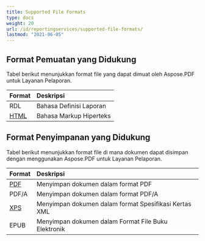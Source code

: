 ```yaml
---
title: Supported File Formats 
type: docs
weight: 20
url: /id/reportingservices/supported-file-formats/
lastmod: "2021-06-05"
---
```


## Format Pemuatan yang Didukung

Tabel berikut menunjukkan format file yang dapat dimuat oleh Aspose.PDF untuk Layanan Pelaporan.

|**Format**|**Deskripsi**|
| :- | :- |
|RDL|Bahasa Definisi Laporan|
|[HTML](https://docs.fileformat.com/web/html/)|Bahasa Markup Hiperteks|

## Format Penyimpanan yang Didukung

Tabel berikut menunjukkan format file di mana dokumen dapat disimpan dengan menggunakan Aspose.PDF untuk Layanan Pelaporan.

|**Format**|**Deskripsi**|
| :- | :- |
|[PDF](https://docs.fileformat.com/pdf/)|Menyimpan dokumen dalam format PDF|
|PDF/A |Menyimpan dokumen dalam format PDF/A|
|[XPS](https://docs.fileformat.com/page-description-language/xps/)|Menyimpan dokumen dalam format Spesifikasi Kertas XML|
|EPUB|Menyimpan dokumen dalam Format File Buku Elektronik|
